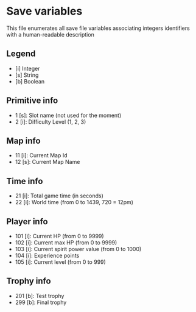 Save variables
==============

This file enumerates all save file variables associating integers identifiers with a human-readable description

Legend
------

* [i] Integer
* [s] String
* [b] Boolean

Primitive info
--------------

* 1 [s]: Slot name (not used for the moment)
* 2 [i]: Difficulty Level (1, 2, 3)

Map info
--------

* 11 [i]: Current Map Id 
* 12 [s]: Current Map Name 

Time info
---------

* 21 [i]: Total game time (in seconds)
* 22 [i]: World time (from 0 to 1439, 720 = 12pm)

Player info
-----------

* 101 [i]: Current HP (from 0 to 9999)
* 102 [i]: Current max HP (from 0 to 9999)
* 103 [i]: Current spirit power value (from 0 to 1000)
* 104 [i]: Experience points
* 105 [i]: Current level (from 0 to 999)

Trophy info
-----------

* 201 [b]: Test trophy
* 299 [b]: Final trophy